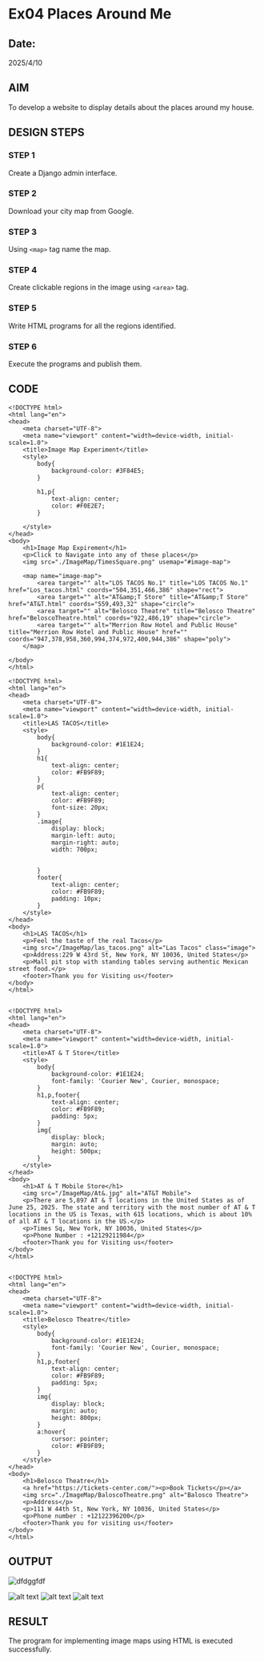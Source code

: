 # Ex04 Places Around Me
## Date: 
2025/4/10
## AIM
To develop a website to display details about the places around my house.

## DESIGN STEPS

### STEP 1
Create a Django admin interface.

### STEP 2
Download your city map from Google.

### STEP 3
Using ```<map>``` tag name the map.

### STEP 4
Create clickable regions in the image using ```<area>``` tag.

### STEP 5
Write HTML programs for all the regions identified.

### STEP 6
Execute the programs and publish them.

## CODE
```
<!DOCTYPE html>
<html lang="en">
<head>
    <meta charset="UTF-8">
    <meta name="viewport" content="width=device-width, initial-scale=1.0">
    <title>Image Map Experiment</title>
    <style>
        body{
            background-color: #3F84E5;
        }
        
        h1,p{
            text-align: center;
            color: #F0E2E7;
        }
   
    </style>
</head>
<body>
    <h1>Image Map Expirement</h1>
    <p>Click to Navigate into any of these places</p>
    <img src="./ImageMap/TimesSquare.png" usemap="#image-map">

    <map name="image-map">
        <area target="" alt="LOS TACOS No.1" title="LOS TACOS No.1" href="Los_tacos.html" coords="504,351,466,386" shape="rect">
        <area target="" alt="AT&amp;T Store" title="AT&amp;T Store" href="AT&T.html" coords="559,493,32" shape="circle">
        <area target="" alt="Belosco Theatre" title="Belosco Theatre" href="BeloscoTheatre.html" coords="922,486,19" shape="circle">
        <area target="" alt="Merrion Row Hotel and Public House" title="Merrion Row Hotel and Public House" href="" coords="947,378,958,360,994,374,972,400,944,386" shape="poly">
    </map>
    
</body>
</html>

<!DOCTYPE html>
<html lang="en">
<head>
    <meta charset="UTF-8">
    <meta name="viewport" content="width=device-width, initial-scale=1.0">
    <title>LAS TACOS</title>
    <style>
        body{
            background-color: #1E1E24;
        }
        h1{
            text-align: center;
            color: #FB9F89;
        }
        p{
            text-align: center;
            color: #FB9F89;
            font-size: 20px;
        }
        .image{
            display: block;
            margin-left: auto;
            margin-right: auto;
            width: 700px;


        }
        footer{
            text-align: center;
            color: #FB9F89;
            padding: 10px;
        }
    </style>
</head>
<body>
    <h1>LAS TACOS</h1>
    <p>Feel the taste of the real Tacos</p>
    <img src="/ImageMap/las_tacos.png" alt="Las Tacos" class="image">
    <p>Address:229 W 43rd St, New York, NY 10036, United States</p>
    <p>Mall pit stop with standing tables serving authentic Mexican street food.</p>
    <footer>Thank you for Visiting us</footer>
</body>
</html>


<!DOCTYPE html>
<html lang="en">
<head>
    <meta charset="UTF-8">
    <meta name="viewport" content="width=device-width, initial-scale=1.0">
    <title>AT & T Store</title>
    <style>
        body{
            background-color: #1E1E24;
            font-family: 'Courier New', Courier, monospace;
        }
        h1,p,footer{
            text-align: center;
            color: #FB9F89;
            padding: 5px;
        }
        img{
            display: block;
            margin: auto;
            height: 500px;
        }
    </style>
</head>
<body>
    <h1>AT & T Mobile Store</h1>
    <img src="/ImageMap/At&.jpg" alt="AT&T Mobile">
    <p>There are 5,897 AT & T locations in the United States as of June 25, 2025. The state and territory with the most number of AT & T locations in the US is Texas, with 615 locations, which is about 10% of all AT & T locations in the US.</p>
    <p>Times Sq, New York, NY 10036, United States</p>
    <p>Phone Number : +12129211984</p>
    <footer>Thank you for Visiting us</footer>
</body>
</html>


<!DOCTYPE html>
<html lang="en">
<head>
    <meta charset="UTF-8">
    <meta name="viewport" content="width=device-width, initial-scale=1.0">
    <title>Belosco Theatre</title>
    <style>
        body{
            background-color: #1E1E24;
            font-family: 'Courier New', Courier, monospace;
        }
        h1,p,footer{
            text-align: center;
            color: #FB9F89;
            padding: 5px;
        }
        img{
            display: block;
            margin: auto;
            height: 800px;
        }
        a:hover{
            cursor: pointer;
            color: #FB9F89;
        }
    </style>
</head>
<body>
    <h1>Belosco Theatre</h1>
    <a href="https://tickets-center.com/"><p>Book Tickets</p></a>
    <img src="./ImageMap/BaloscoTheatre.png" alt="Balosco Theatre">
    <p>Address</p>
    <p>111 W 44th St, New York, NY 10036, United States</p>
    <p>Phone number : +12122396200</p>
    <footer>Thank you for visiting us</footer>
</body>
</html>
```
## OUTPUT
![dfdggfdf](./image.png)

![alt text](<Screenshot 2025-10-04 131337.png>) 
![alt text](<Screenshot 2025-10-04 131352.png>) 
![alt text](<Screenshot 2025-10-04 131419.png>)

## RESULT
The program for implementing image maps using HTML is executed successfully.
